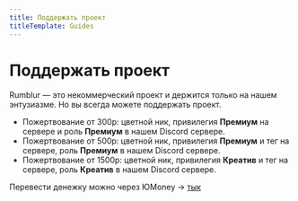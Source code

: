 ```yaml
---
title: Поддержать проект
titleTemplate: Guides
---
```


# Поддержать проект

Rumblur — это некоммерческий проект и держится только на нашем энтузиазме. Но вы всегда можете поддержать проект.

- Пожертвование от 300р: цветной ник, привилегия **Премиум** на сервере и роль **Премиум** в нашем Discord сервере.
- Пожертвование от 500р: цветной ник, привилегия **Премиум** и тег на сервере, роль **Премиум** в нашем Discord сервере.
- Пожертвование от 1500р: цветной ник, привилегия **Креатив** и тег на сервере, роль **Креатив** в нашем Discord сервере.

Перевести денежку можно через ЮMoney -> [тык](https://yoomoney.ru/to/410011738641983)
